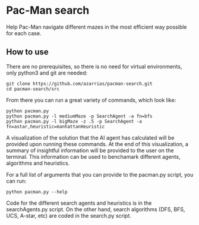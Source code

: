 # Pac-Man search
Help Pac-Man navigate different mazes in the most efficient way possible for each case.

## How to use
There are no prerequisites, so there is no need for virtual environments, only python3 and git are needed:

```
git clone https://github.com/azarrias/pacman-search.git
cd pacman-search/src
```

From there you can run a great variety of commands, which look like:

```
python pacman.py 
python pacman.py -l mediumMaze -p SearchAgent -a fn=bfs
python pacman.py -l bigMaze -z .5 -p SearchAgent -a fn=astar,heuristic=manhattanHeuristic 
```

A visualization of the solution that the AI agent has calculated will be provided upon running these commands.
At the end of this visualization, a summary of insightful information will be provided to the user on the terminal.
This information can be used to benchamark different agents, algorithms and heuristics.

For a full list of arguments that you can provide to the pacman.py script, you can run:

```
python pacman.py --help
```

Code for the different search agents and heuristics is in the searchAgents.py script.
On the other hand, search algorithms (DFS, BFS, UCS, A-star, etc) are coded in the search.py script.
